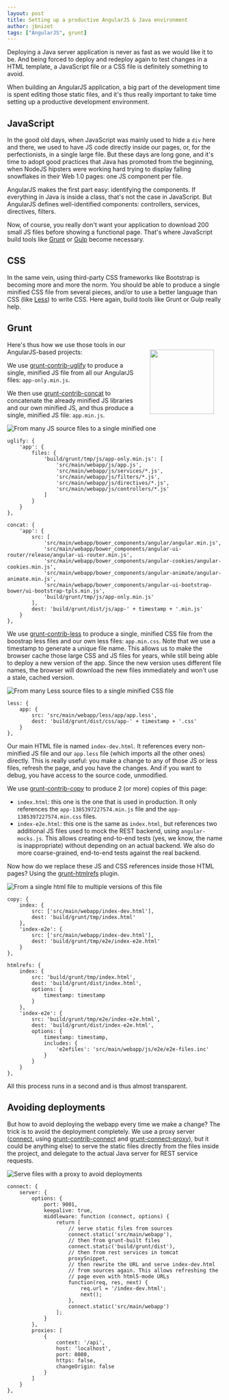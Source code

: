 ```yaml
---
layout: post
title: Setting up a productive AngularJS & Java environment
author: jbnizet
tags: ["AngularJS", grunt]
---
```


Deploying a Java server application is never as fast as we would like it to be. And being forced to deploy
and redeploy again to test changes in a HTML template, a JavaScript file or a CSS file is definitely
something to avoid.

When building an AngularJS application, a big part of the development time is spent editing those static files, and it's thus really important to take time setting up a productive development environment.

## JavaScript

In the good old days, when JavaScript was mainly used to hide a `div` here and there, we used to have JS code directly
inside our pages, or, for the perfectionists, in a single large file. But these days are long gone, and it's time to adopt good practices that Java has promoted from the beginning, when NodeJS hipsters were working hard trying to display falling snowflakes in their Web 1.0 pages: one JS component per file.

AngularJS makes the first part easy: identifying the components. If everything in Java is inside a class, that's not the case in JavaScript. But AngularJS defines well-identified components: controllers, services, directives, filters.

Now, of course, you really don't want your application to download 200 small JS files before showing a functional page. That's where JavaScript build tools like [Grunt](http://gruntjs.com/) or [Gulp](http://gulpjs.com/) become necessary.

## CSS

In the same vein, using third-party CSS frameworks like Bootstrap is becoming more and more the norm. You should be able to produce a single minified CSS file from several pieces, and/or to use a better language than CSS (like [Less](http://lesscss.org/)) to write CSS. Here again, build tools like Grunt or Gulp really help.

## Grunt

<div style="float:right; margin:20px;"><img src="/assets/images/2014-04-08/grunt-logo.svg" width="150px;"/></div>

Here's thus how we use those tools in our AngularJS-based projects:

We use [grunt-contrib-uglify](https://github.com/gruntjs/grunt-contrib-uglify) to produce a single, minified JS file from all our AngularJS files: `app-only.min.js`.

We then use [grunt-contrib-concat](https://github.com/gruntjs/grunt-contrib-concat) to concatenate the already minified JS libraries and our own minified JS, and thus produce a single, minified JS file: `app.min.js`.

![From many JS source files to a single minified one](/assets/images/2014-04-08/grunt-contrib-uglify.png)

    uglify: {
        'app': {
            files: {
                'build/grunt/tmp/js/app-only.min.js': [
                    'src/main/webapp/js/app.js',
                    'src/main/webapp/js/services/*.js',
                    'src/main/webapp/js/filters/*.js',
                    'src/main/webapp/js/directives/*.js',
                    'src/main/webapp/js/controllers/*.js'
                ]
            }
        }
    },

    concat: {
        'app': {
            src: [
                'src/main/webapp/bower_components/angular/angular.min.js',
                'src/main/webapp/bower_components/angular-ui-router/release/angular-ui-router.min.js',
                'src/main/webapp/bower_components/angular-cookies/angular-cookies.min.js',
                'src/main/webapp/bower_components/angular-animate/angular-animate.min.js',
                'src/main/webapp/bower_components/angular-ui-bootstrap-bower/ui-bootstrap-tpls.min.js',
                'build/grunt/tmp/js/app-only.min.js'
            ],
            dest: 'build/grunt/dist/js/app-' + timestamp + '.min.js'
        }
    },

We use [grunt-contrib-less](https://github.com/gruntjs/grunt-contrib-less) to produce a single, minified CSS file from the boostrap less files and our own less files: `app.min.css`. Note that we use a timestamp to generate a unique file name. This allows us to make the browser cache those large CSS and JS files for years, while still being able to deploy a new version of the app. Since the new version uses different file names, the browser will download the new files immediately and won't use a stale, cached version.

![From many Less source files to a single minified CSS file](/assets/images/2014-04-08/grunt-contrib-less.png)

    less: {
        app: {
            src: 'src/main/webapp/less/app/app.less',
            dest: 'build/grunt/dist/css/app-' + timestamp + '.css'
        }
    },

Our main HTML file is named `index-dev.html`. It references every non-minified JS file and our `app.less` file (which imports all the other ones) directly. This is really useful: you make a change to any of those JS or less files, refresh the page, and you have the changes. And if you want to debug, you have access to the source code, unmodified.

We use [grunt-contrib-copy](https://github.com/gruntjs/grunt-contrib-copy) to produce 2 (or more) copies of this page:

- `index.html`: this one is the one that is used in production. It only references the `app-1385397227574.min.js` file and the `app-1385397227574.min.css` files.
- `index-e2e.html`: this one is the same as `index.html`, but references two additional JS files used to mock the REST backend, using `angular-mocks.js`. This allows creating end-to-end tests (yes, we know, the name is inappropriate) without depending on an actual backend. We also do more coarse-grained, end-to-end tests against the real backend.

Now how do we replace these JS and CSS references inside those HTML pages? Using the [grunt-htmlrefs](https://github.com/tactivos/grunt-htmlrefs) plugin.

![From a single html file to multiple versions of this file](/assets/images/2014-04-08/grunt-htmlrefs.png)

    copy: {
        index: {
            src: ['src/main/webapp/index-dev.html'],
            dest: 'build/grunt/tmp/index.html'
        },
        'index-e2e': {
            src: ['src/main/webapp/index-dev.html'],
            dest: 'build/grunt/tmp/e2e/index-e2e.html'
        }
    },

    htmlrefs: {
        index: {
            src: 'build/grunt/tmp/index.html',
            dest: 'build/grunt/dist/index.html',
            options: {
                timestamp: timestamp
            }
        },
        'index-e2e': {
            src: 'build/grunt/tmp/e2e/index-e2e.html',
            dest: 'build/grunt/dist/index-e2e.html',
            options: {
                timestamp: timestamp,
                includes: {
                    'e2efiles': 'src/main/webapp/js/e2e/e2e-files.inc'
                }
            }
        }
    },

All this process runs in a second and is thus almost transparent.

## Avoiding deployments

But how to avoid deploying the webapp every time we make a change? The trick is to avoid the deployment completely. We use a proxy server ([connect](http://www.senchalabs.org/connect/), using [grunt-contrib-connect](https://github.com/gruntjs/grunt-contrib-connect) and [grunt-connect-proxy](https://github.com/drewzboto/grunt-connect-proxy)), but it could be anything else) to serve the static files directly from the files inside the project, and delegate to the actual Java server for REST service requests.

![Serve files with a proxy to avoid deployments](/assets/images/2014-04-08/connect-proxy.png)

    connect: {
        server: {
            options: {
                port: 9001,
                keepalive: true,
                middleware: function (connect, options) {
                    return [
                        // serve static files from sources
                        connect.static('src/main/webapp'),
                        // then from grunt-built files
                        connect.static('build/grunt/dist'),
                        // then from rest services in tomcat
                        proxySnippet,
                        // then rewrite the URL and serve index-dev.html
                        // from sources again. This allows refreshing the
                        // page even with html5-mode URLs
                        function(req, res, next) {
                            req.url = '/index-dev.html';
                            next();
                        },
                        connect.static('src/main/webapp')
                    ];
                }
            },
            proxies: [
                {
                    context: '/api',
                    host: 'localhost',
                    port: 8080,
                    https: false,
                    changeOrigin: false
                }
            ]
        }
    },
